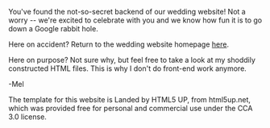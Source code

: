 You've found the not-so-secret backend of our wedding website! Not a worry -- we're excited to celebrate with you and we know how fun it is to go down a Google rabbit hole.

Here on accident? Return to the wedding website homepage <a href="https://www.mariamel24.com">here</a>.

Here on purpose? Not sure why, but feel free to take a look at my shoddily constructed HTML files. This is why I don't do front-end work anymore.

-Mel

The template for this website is Landed by HTML5 UP, from html5up.net, which was provided free for personal and commercial use under the CCA 3.0 license.
